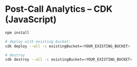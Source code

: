 # Post-Call Analytics – CDK (JavaScript)

```bash
npm install

# deploy with existing bucket:
cdk deploy --all -c existingBucket=<YOUR_EXISTING_BUCKET>

# destroy
cdk destroy --all -c existingBucket=<YOUR_EXISTING_BUCKET>

